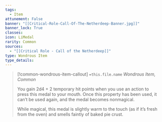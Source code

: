 ```yaml
---
tags:
  - Item
attunement: False
banner: "[[Critical-Role-Call-Of-The-Netherdeep-Banner.jpg]]"
banner_lock: True
classes:
icon: LiMedal
rarity: Common
sources:
  - "[[Critical Role - Call of the Netherdeep]]"
type: Wondrous Item
type_details: 
---
```

>[!common-wondrous-item-callout] `=this.file.name`
>*Wondrous Item, Common*
>
>You gain 2d4 + 2 temporary hit points when you use an action to press this medal to your mouth. Once this property has been used, it can’t be used again, and the medal becomes nonmagical.
>
>While magical, this medal is slightly warm to the touch (as if it’s fresh from the oven) and smells faintly of baked pie crust.
>
>
